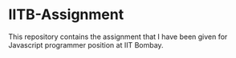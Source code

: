 # IITB-Assignment
This repository contains the assignment that I have been given for Javascript programmer position at IIT Bombay.
